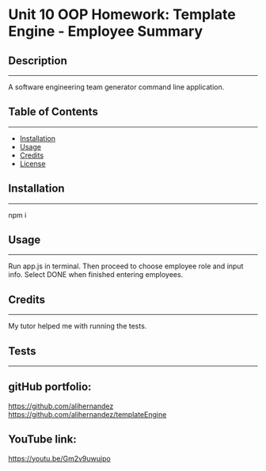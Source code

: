 
# **Unit 10 OOP Homework: Template Engine - Employee Summary**



## Description 
------------
A software engineering team generator command line application.

## Table of Contents 
------------
* [Installation](#installation)
* [Usage](#usage)
* [Credits](#credits)
* [License](#license)

## Installation
------------
npm i 

## Usage 
------------
Run app.js in terminal. Then proceed to choose employee role and input info. Select DONE when finished entering employees.

## Credits
------------
My tutor helped me with running the tests.

## Tests
------------

## gitHub portfolio:
https://github.com/alihernandez
https://github.com/alihernandez/templateEngine

## YouTube link:
https://youtu.be/Gm2v9uwujpo
